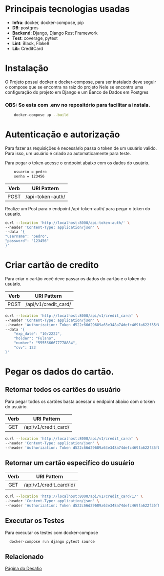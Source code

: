 

# Principais tecnologias usadas
- **Infra**: docker, docker-compose, pip
- **DB**: postgres
- **Backend**: Django, Django Rest Framework
- **Test**: coverage, pytest
- **Lint**: Black, Flake8
- **Lib**: CreditCard



# Instalação

O Projeto possui docker e docker-compose, para ser instalado deve seguir o compose que se encontra na raiz do projeto
Nele se encontra uma configuração do projeto em Django e um Banco de Dados em Postgres

### OBS: So esta com .env no repositório para facilitar a instala.

```bash
    docker-compose up --build
```
# Autenticação e autorização

Para fazer as requisições é necessário passa o token de um usuário valido. Para isso, um usuário é criado ao automaticamente para teste.

Para pegar o token acesse o endpoint abaixo com os dados do usuário.

```bash
    usuario = pedro
    senha = 123456
```

|Verb  |URI Pattern
:----:|-------------------------|
| POST  | /api-token-auth/


Realize um Post para o endpoint /api-token-auth/ para pegar o token do usuario.

```bash
curl --location 'http://localhost:8000/api-token-auth/' \
--header 'Content-Type: application/json' \
--data '{
"username": "pedro",
"password": "123456"
}'
```

# Criar cartão de credito

Para criar o cartão você deve passar os dados do cartão e o token do usuário.


|Verb  |URI Pattern
:----:|-------------------------|
| POST  | /api/v1/credit_card/


```bash
curl --location 'http://localhost:8000/api/v1/credit_card/' \
--header 'Content-Type: application/json' \
--header 'Authorization: Token d522c66d29689a63e348a74defc469fa622f35f8' \
--data '{
    "exp_date": "10/2222",
    "holder": "Fulano",
    "number": "5555666677778884",
    "cvv": 123
}'
```

# Pegar os dados do cartão.
## Retornar todos os cartões do usuário
Para pegar todos os cartões basta acessar o endpoint abaixo com o token do usuário.

|Verb  |URI Pattern
:----:|-------------------------|
| GET  | /api/v1/credit_card/


```bash
curl --location 'http://localhost:8000/api/v1/credit_card/' \
--header 'Content-Type: application/json' \
--header 'Authorization: Token d522c66d29689a63e348a74defc469fa622f35f8'
```

## Retornar um cartão especifico do usuário



|Verb  |URI Pattern
:----:|-------------------------|
| GET  | /api/v1/credit_card/id/

```bash
curl --location 'http://localhost:8000/api/v1/credit_card/1/' \
--header 'Content-Type: application/json' \
--header 'Authorization: Token d522c66d29689a63e348a74defc469fa622f35f8'
```

## Executar os Testes

Para executar os testes com docker-compose

```bash
  docker-compose run django pytest source
```


## Relacionado


[Página do Desafio](https://github.com/MaisTodos/backend-python-creditcard)
